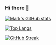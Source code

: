 ### Hi there 👋

[![Mark's GitHub stats](https://github-readme-stats.vercel.app/api?username=mkpurcell&theme=dark&show_icons=true&count_private=true&include_all_commits=true)](https://github.com/anuraghazra/github-readme-stats)

[![Top Langs](https://github-readme-stats.vercel.app/api/top-langs/?username=mkpurcell&theme=dark&show_icons=true&count_private=true&layout=compact)](https://github.com/anuraghazra/github-readme-stats)

[![GitHub Streak](https://github-readme-streak-stats.herokuapp.com/?user=mkpurcell&theme=dark)](https://git.io/streak-stats)

<!--
[![Readme Card](https://github-readme-stats.vercel.app/api/pin/?username=mkpurcell&repo=github-readme-stats)](https://github.com/anuraghazra/github-readme-stats)
-->

<!--
**mkpurcell/mkpurcell** is a ✨ _special_ ✨ repository because its `README.md` (this file) appears on your GitHub profile.

Here are some ideas to get you started:

- 🔭 I’m currently working on ...
- 🌱 I’m currently learning ...
- 👯 I’m looking to collaborate on ...
- 🤔 I’m looking for help with ...
- 💬 Ask me about ...
- 📫 How to reach me: ...
- 😄 Pronouns: ...
- ⚡ Fun fact: ...
-->
